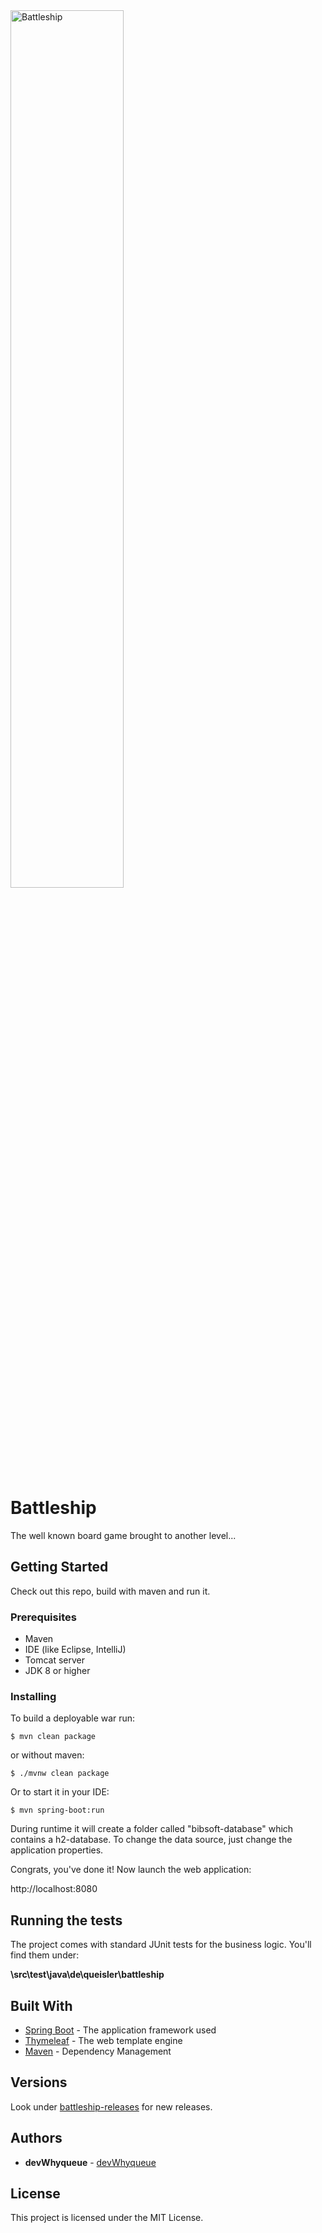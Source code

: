 <img src="https://s3.amazonaws.com/gs-geo-images/4aef37d9-a816-4da2-8bed-0c9aa884a4d2.png" alt="Battleship" width="60%">

# Battleship

The well known board game brought to another level...

## Getting Started

Check out this repo, build with maven and run it.

### Prerequisites

- Maven
- IDE (like Eclipse, IntelliJ)
- Tomcat server
- JDK 8 or higher

### Installing

To build a deployable war run:

```$ mvn clean package```

or without maven:

```$ ./mvnw clean package```

Or to start it in your IDE:

```$ mvn spring-boot:run```

During runtime it will create a folder called "bibsoft-database" which contains a h2-database.
To change the data source, just change the application properties.

Congrats, you've done it! Now launch the web application:

http://localhost:8080

## Running the tests

The project comes with standard JUnit tests for the business logic. You'll find them under:

**\src\test\java\de\queisler\battleship**

## Built With

* [Spring Boot](https://spring.io/projects/spring-boot) - The application framework used
* [Thymeleaf](https://www.thymeleaf.org) - The web template engine
* [Maven](https://maven.apache.org/) - Dependency Management

## Versions

Look under [battleship-releases](https://github.com/devWhyqueue/battleship/releases) for new releases.

## Authors

* **devWhyqueue** - [devWhyqueue](https://github.com/devWhyqueue)

## License

This project is licensed under the MIT License.
